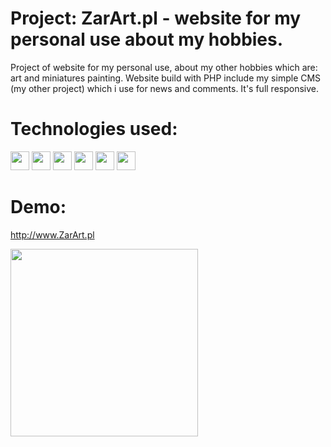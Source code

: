 # Project: ZarArt.pl - website for my personal use about my hobbies.

Project of website for my personal use, about my other hobbies which are: art and miniatures painting.
Website build with PHP include my simple CMS (my other project) which i use for news and comments. It's full responsive.

# Technologies used:

<img src="https://github.com/ZarArt1337/CMS/assets/132918164/50196d63-a71c-4131-a903-0fa84942039d" width="30">
<img src="https://github.com/ZarArt1337/CMS/assets/132918164/ba9ee072-1aad-4d03-aaaf-c6f2ccfe234f" width="30">
<img src="https://github.com/ZarArt1337/Movie-App/assets/132918164/5ad0d5d8-8fb0-4df3-96c6-7bed765bb0b1" width="30">
<img src="https://github.com/ZarArt1337/CMS/assets/132918164/404ca88e-9693-4b8a-b5c3-8a1c78ac0fa6" width="30">
<img src="https://github.com/ZarArt1337/Movie-App/assets/132918164/6c517753-5b60-4899-9524-b9e79bb5e254" width="30">
<img src="https://github.com/ZarArt1337/Movie-App/assets/132918164/9b07a0cc-8fb3-46e8-8ac1-8d036ae0fb49" width="30">

# Demo:

http://www.ZarArt.pl

<img src="https://github.com/ZarArt1337/ZarArt.pl/assets/132918164/c86b3497-95c3-4575-8392-26acbbda3b74" width="300">



